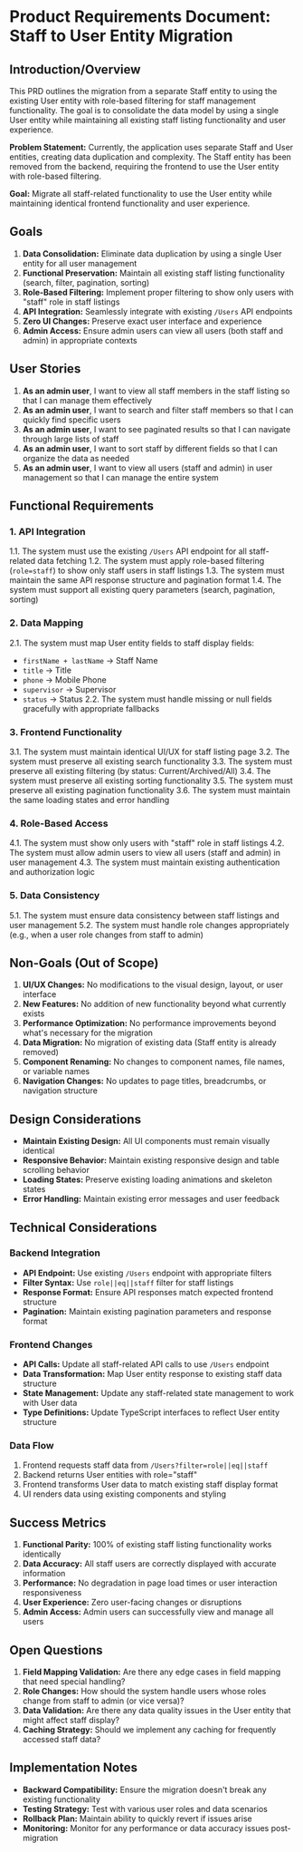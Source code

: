 # Product Requirements Document: Staff to User Entity Migration

## Introduction/Overview

This PRD outlines the migration from a separate Staff entity to using the existing User entity with role-based filtering for staff management functionality. The goal is to consolidate the data model by using a single User entity while maintaining all existing staff listing functionality and user experience.

**Problem Statement:** Currently, the application uses separate Staff and User entities, creating data duplication and complexity. The Staff entity has been removed from the backend, requiring the frontend to use the User entity with role-based filtering.

**Goal:** Migrate all staff-related functionality to use the User entity while maintaining identical frontend functionality and user experience.

## Goals

1. **Data Consolidation:** Eliminate data duplication by using a single User entity for all user management
2. **Functional Preservation:** Maintain all existing staff listing functionality (search, filter, pagination, sorting)
3. **Role-Based Filtering:** Implement proper filtering to show only users with "staff" role in staff listings
4. **API Integration:** Seamlessly integrate with existing `/Users` API endpoints
5. **Zero UI Changes:** Preserve exact user interface and experience
6. **Admin Access:** Ensure admin users can view all users (both staff and admin) in appropriate contexts

## User Stories

1. **As an admin user**, I want to view all staff members in the staff listing so that I can manage them effectively
2. **As an admin user**, I want to search and filter staff members so that I can quickly find specific users
3. **As an admin user**, I want to see paginated results so that I can navigate through large lists of staff
4. **As an admin user**, I want to sort staff by different fields so that I can organize the data as needed
5. **As an admin user**, I want to view all users (staff and admin) in user management so that I can manage the entire system

## Functional Requirements

### 1. API Integration

1.1. The system must use the existing `/Users` API endpoint for all staff-related data fetching
1.2. The system must apply role-based filtering (`role=staff`) to show only staff users in staff listings
1.3. The system must maintain the same API response structure and pagination format
1.4. The system must support all existing query parameters (search, pagination, sorting)

### 2. Data Mapping

2.1. The system must map User entity fields to staff display fields:

- `firstName + lastName` → Staff Name
- `title` → Title
- `phone` → Mobile Phone
- `supervisor` → Supervisor
- `status` → Status
  2.2. The system must handle missing or null fields gracefully with appropriate fallbacks

### 3. Frontend Functionality

3.1. The system must maintain identical UI/UX for staff listing page
3.2. The system must preserve all existing search functionality
3.3. The system must preserve all existing filtering (by status: Current/Archived/All)
3.4. The system must preserve all existing sorting functionality
3.5. The system must preserve all existing pagination functionality
3.6. The system must maintain the same loading states and error handling

### 4. Role-Based Access

4.1. The system must show only users with "staff" role in staff listings
4.2. The system must allow admin users to view all users (staff and admin) in user management
4.3. The system must maintain existing authentication and authorization logic

### 5. Data Consistency

5.1. The system must ensure data consistency between staff listings and user management
5.2. The system must handle role changes appropriately (e.g., when a user role changes from staff to admin)

## Non-Goals (Out of Scope)

1. **UI/UX Changes:** No modifications to the visual design, layout, or user interface
2. **New Features:** No addition of new functionality beyond what currently exists
3. **Performance Optimization:** No performance improvements beyond what's necessary for the migration
4. **Data Migration:** No migration of existing data (Staff entity is already removed)
5. **Component Renaming:** No changes to component names, file names, or variable names
6. **Navigation Changes:** No updates to page titles, breadcrumbs, or navigation structure

## Design Considerations

- **Maintain Existing Design:** All UI components must remain visually identical
- **Responsive Behavior:** Maintain existing responsive design and table scrolling behavior
- **Loading States:** Preserve existing loading animations and skeleton states
- **Error Handling:** Maintain existing error messages and user feedback

## Technical Considerations

### Backend Integration

- **API Endpoint:** Use existing `/Users` endpoint with appropriate filters
- **Filter Syntax:** Use `role||eq||staff` filter for staff listings
- **Response Format:** Ensure API responses match expected frontend structure
- **Pagination:** Maintain existing pagination parameters and response format

### Frontend Changes

- **API Calls:** Update all staff-related API calls to use `/Users` endpoint
- **Data Transformation:** Map User entity response to existing staff data structure
- **State Management:** Update any staff-related state management to work with User data
- **Type Definitions:** Update TypeScript interfaces to reflect User entity structure

### Data Flow

1. Frontend requests staff data from `/Users?filter=role||eq||staff`
2. Backend returns User entities with role="staff"
3. Frontend transforms User data to match existing staff display format
4. UI renders data using existing components and styling

## Success Metrics

1. **Functional Parity:** 100% of existing staff listing functionality works identically
2. **Data Accuracy:** All staff users are correctly displayed with accurate information
3. **Performance:** No degradation in page load times or user interaction responsiveness
4. **User Experience:** Zero user-facing changes or disruptions
5. **Admin Access:** Admin users can successfully view and manage all users

## Open Questions

1. **Field Mapping Validation:** Are there any edge cases in field mapping that need special handling?
2. **Role Changes:** How should the system handle users whose roles change from staff to admin (or vice versa)?
3. **Data Validation:** Are there any data quality issues in the User entity that might affect staff display?
4. **Caching Strategy:** Should we implement any caching for frequently accessed staff data?

## Implementation Notes

- **Backward Compatibility:** Ensure the migration doesn't break any existing functionality
- **Testing Strategy:** Test with various user roles and data scenarios
- **Rollback Plan:** Maintain ability to quickly revert if issues arise
- **Monitoring:** Monitor for any performance or data accuracy issues post-migration
